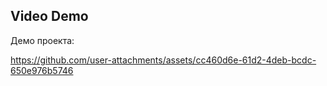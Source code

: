 ## Video Demo

Демо проекта:

https://github.com/user-attachments/assets/cc460d6e-61d2-4deb-bcdc-650e976b5746

